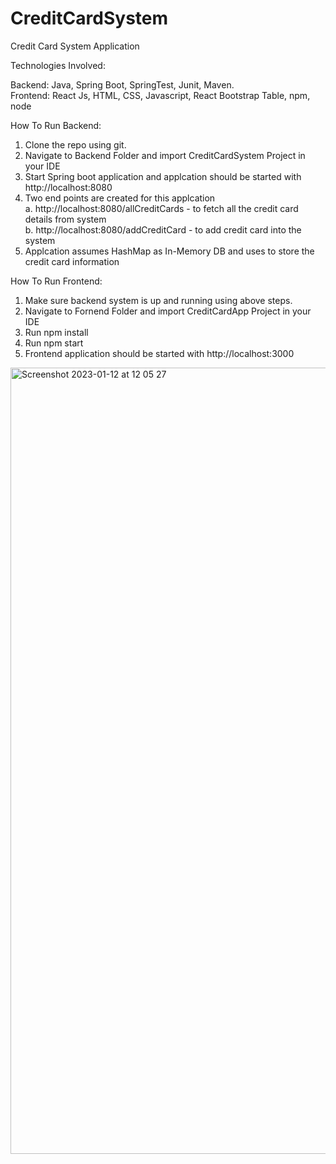# CreditCardSystem
 Credit Card System Application
 
 Technologies Involved:
 
 Backend: Java, Spring Boot, SpringTest, Junit, Maven.  
 Frontend: React Js, HTML, CSS, Javascript, React Bootstrap Table, npm, node
 
 How To Run Backend:
 
 1. Clone the repo using git. 
 2. Navigate to Backend Folder and import CreditCardSystem Project in your IDE
 3. Start Spring boot application and applcation should be started with http://localhost:8080
 4. Two end points are created for this applcation  
    a. http://localhost:8080/allCreditCards - to fetch all the credit card details from system  
    b. http://localhost:8080/addCreditCard - to add credit card into the system
 5. Applcation assumes HashMap as In-Memory DB and uses to store the credit card information
 
 
 How To Run Frontend:
 
 1. Make sure backend system is up and running using above steps.
 2. Navigate to Fornend Folder and import CreditCardApp Project in your IDE
 3. Run npm install
 4. Run npm start
 5. Frontend application should be started with http://localhost:3000
 

 
 
<img width="1258" alt="Screenshot 2023-01-12 at 12 05 27" src="https://user-images.githubusercontent.com/24528753/212113941-b3d0d0d2-15a8-4e12-8475-fb293e8c69b7.png">
